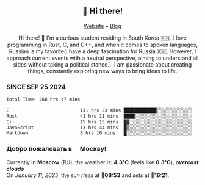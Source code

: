 <h2 align="center">👋 Hi there!</h2>
<p align="center">
  <a href="https://urdekcah.ru">Website</a> •
  <a href="https://urdekcah.blog">Blog</a>
</p>

<p align="center">
  Hi there! 👋 I'm a curious student residing in South Korea 🇰🇷. I love programming in Rust, C, and C++, and when it comes to spoken languages, Russian is my favorite(I have a deep fascination for Russia 🇷🇺, However, I approach current events with a neutral perspective, aiming to understand all sides without taking a political stance.). I am passionate about creating things, constantly exploring new ways to bring ideas to life.
</p>

### SINCE SEP 25 2024
<!--START_SECTION:waka-->
<!--LAST_WAKA_UPDATE:2025-01-11 10:53:59-->
```txt
Total Time: 268 hrs 47 mins

C                          131 hrs 23 mins ████████████░░░░░░░░░░░░░   47.65 %
Rust                       41 hrs 11 mins  ████░░░░░░░░░░░░░░░░░░░░░   14.94 %
C++                        15 hrs 15 mins  █▓░░░░░░░░░░░░░░░░░░░░░░░   05.53 %
JavaScript                 13 hrs 44 mins  █▒░░░░░░░░░░░░░░░░░░░░░░░   04.98 %
Markdown                   8 hrs 10 mins   █░░░░░░░░░░░░░░░░░░░░░░░░   02.96 %
```
<!--END_SECTION:waka-->

<h3>Добро пожаловать в <img src="https://cdn-icons-png.flaticon.com/512/197/197408.png" width="13"/> Москву!</h3>

<!--START_SECTION:weather:moscow-->
<!--LAST_WEATHER_UPDATE:2025-01-11 10:53:58-->
Currently in **Moscow** (RU), the weather is: **4.3°C** (feels like **0.3°C**), ***overcast clouds***<br/>
On *January 11, 2025*, the *sun rises* at 🌅**08:53** and *sets* at 🌇**16:21**.
<!--END_SECTION:weather-->

